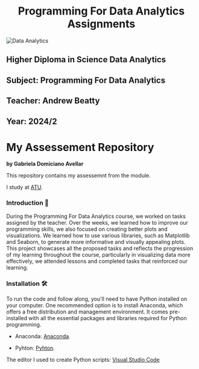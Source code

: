<h1 align="center"> Programming For Data Analytics Assignments </h1>

![Data Analytics](https://media.geeksforgeeks.org/wp-content/uploads/20231012152737/Data-Analytics.png)

## Higher Diploma in Science Data Analytics
## Subject: Programming For Data Analytics
## Teacher: Andrew Beatty
## Year: 2024/2

# My Assessement Repository
**by Gabriela Domiciano Avellar**

This repository contains  my assessemnt from the module.

I study at [ATU](https://www.atu.ie).

### Introduction 👋

During the Programming For Data Analytics course, we worked on tasks assigned by the teacher. Over the weeks, we learned how to improve our programming skills, we also focused on creating better plots and visualizations. We learned how to use various libraries, such as Matplotlib and Seaborn, to generate more informative and visually appealing plots. This project showcases all the proposed tasks and reflects the progression of my learning throughout the course, particularly in visualizing data more effectively, we attended lessons and completed tasks that reinforced our learning.

### Installation 🛠️
To run the code and follow along, you'll need to have Python installed on your computer. One recommended option is to install Anaconda, which offers a free distribution and management environment. It comes pre-installed with all the essential packages and libraries required for Python programming.

 - Anaconda: [Anaconda](https://www.anaconda.com).

 - Pyhton: [Pyhton](https://www.python.org).


The editor I used to create Python scripts: [Visual Studio Code](https://code.visualstudio.com)


